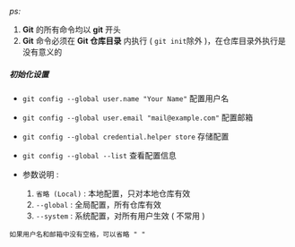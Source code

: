 *ps:*    
1. **Git** 的所有命令均以 **git** 开头
2. **Git** 命令必须在 **Git 仓库目录** 内执行 ( `git init`除外 )，在仓库目录外执行是没有意义的

##### 初始化设置

- `git config --global user.name "Your Name"`                  配置用户名

- `git config --global user.email "mail@example.com"`    配置邮箱

- `git config --global credential.helper store`               存储配置

- `git config --global --list`        查看配置信息

- 参数说明 :
	1. `省略 (Local)` :    本地配置，只对本地仓库有效
	2. `--global` :    全局配置，所有仓库有效
	3. `--system` :    系统配置，对所有用户生效 ( 不常用 )

`如果用户名和邮箱中没有空格，可以省略 " " `


